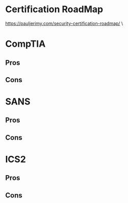 # Certification RoadMap

https://pauljerimy.com/security-certification-roadmap/ \

# CompTIA

## Pros

## Cons

# SANS

## Pros

## Cons

# ICS2

## Pros

## Cons
